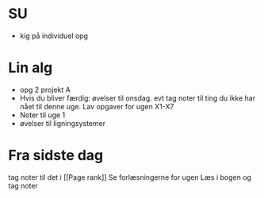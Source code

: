 # SU 
- kig på individuel opg
# Lin alg
- opg 2 projekt A
- Hvis du bliver færdig: øvelser til onsdag. evt tag noter til ting du ikke har nået til denne uge. Lav opgaver for ugen X1-X7
- Noter til uge 1 
- øvelser til ligningsystemer
# Fra sidste dag
tag noter til det i [[Page rank]]
Se forlæsningerne for ugen 
Læs i bogen og tag noter
